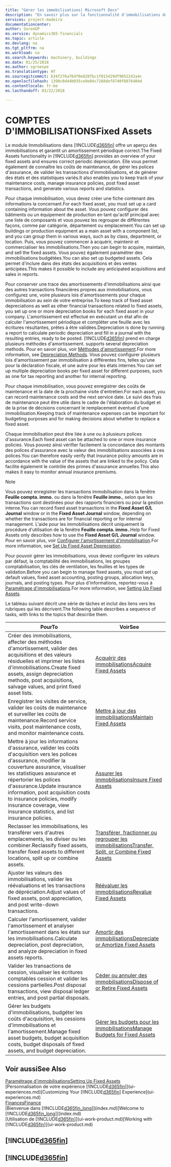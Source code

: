 ```yaml
---
title: "Gérer les immobilisations| Microsoft Docs"
description: "En savoir plus sur la fonctionnalité d'immobilisations dans Financials et affichez un aperçu de l'utilisation des immobilisations."
services: project-madeira
documentationcenter: 
author: SorenGP
ms.service: dynamics365-financials
ms.topic: article
ms.devlang: na
ms.tgt_pltfrm: na
ms.workload: na
ms.search.keywords: machinery, buildings
ms.date: 01/25/2018
ms.author: sgroespe
ms.translationtype: HT
ms.sourcegitcommit: b34f276a764f0e828fbc1f015429df9852242a4c
ms.openlocfilehash: 1398c8d44b035ce9e84c7268def8740f8876404d
ms.contentlocale: fr-be
ms.lasthandoff: 03/22/2018

---
```

# <a name="fixed-assets"></a><span data-ttu-id="57070-103">COMPTES D'IMMOBILISATIONS</span><span class="sxs-lookup"><span data-stu-id="57070-103">Fixed Assets</span></span>
<span data-ttu-id="57070-104">Le module Immobilisations dans [!INCLUDE[d365fin](includes/d365fin_md.md)] offre un aperçu des immobilisations et garantit un amortissement périodique correct.</span><span class="sxs-lookup"><span data-stu-id="57070-104">The Fixed Assets functionality in [!INCLUDE[d365fin](includes/d365fin_md.md)] provides an overview of your fixed assets and ensures correct periodic depreciation.</span></span> <span data-ttu-id="57070-105">Elle vous permet également de connaître les coûts de maintenance, de gérer les polices d'assurance, de valider les transactions d'immobilisations, et de générer des états et des statistiques variés.</span><span class="sxs-lookup"><span data-stu-id="57070-105">It also enables you to keep track of your maintenance costs, manage insurance policies, post fixed asset transactions, and generate various reports and statistics.</span></span>

<span data-ttu-id="57070-106">Pour chaque immobilisation, vous devez créer une fiche contenant des informations la concernant.</span><span class="sxs-lookup"><span data-stu-id="57070-106">For each fixed asset, you must set up a card containing information about the asset.</span></span> <span data-ttu-id="57070-107">Vous pouvez configurer des bâtiments ou un équipement de production en tant qu'actif principal avec une liste de composants et vous pouvez les regrouper de différentes façons, comme par catégorie, département ou emplacement.</span><span class="sxs-lookup"><span data-stu-id="57070-107">You can set up buildings or production equipment as a main asset with a component list, and you can group them in various ways, such as by class, department, or location.</span></span> <span data-ttu-id="57070-108">Puis, vous pouvez commencer à acquérir, maintenir et commercialiser les immobilisations.</span><span class="sxs-lookup"><span data-stu-id="57070-108">Then you can begin to acquire, maintain, and sell the fixed assets.</span></span> <span data-ttu-id="57070-109">Vous pouvez également paramétrer des immobilisations budgétées.</span><span class="sxs-lookup"><span data-stu-id="57070-109">You can also set up budgeted assets.</span></span> <span data-ttu-id="57070-110">Cela permet d'inclure dans des états des acquisitions et des ventes anticipées.</span><span class="sxs-lookup"><span data-stu-id="57070-110">This makes it possible to include any anticipated acquisitions and sales in reports.</span></span>

<span data-ttu-id="57070-111">Pour conserver une trace des amortissements d'immobilisations ainsi que des autres transactions financières propres aux immobilisations, vous configurez une, voire plusieurs lois d'amortissements pour chaque immobilisation au sein de votre entreprise.</span><span class="sxs-lookup"><span data-stu-id="57070-111">To keep track of fixed asset depreciations as well as other financial transactions related to fixed assets, you set up one or more depreciation books for each fixed asset in your company.</span></span> <span data-ttu-id="57070-112">L'amortissement est effectué en exécutant un état afin de calculer l'amortissement périodique et compléter une feuille avec les écritures résultantes, prêtes à être validées.</span><span class="sxs-lookup"><span data-stu-id="57070-112">Depreciation is done by running a report to calculate periodic depreciation and fill in a journal with the resulting entries, ready to be posted.</span></span> [!INCLUDE[d365fin](includes/d365fin_md.md)]<span data-ttu-id="57070-113"> prend en charge plusieurs méthodes d'amortissement.</span><span class="sxs-lookup"><span data-stu-id="57070-113"> supports several depreciation methods.</span></span> <span data-ttu-id="57070-114">Pour en savoir plus, voir [Méthodes d'amortissement](fa-depreciation-methods.md).</span><span class="sxs-lookup"><span data-stu-id="57070-114">For more information, see [Depreciation Methods](fa-depreciation-methods.md).</span></span> <span data-ttu-id="57070-115">Vous pouvez configurer plusieurs lois d'amortissement par immobilisation à différentes fins, telles qu'une pour la déclaration fiscale, et une autre pour les états internes.</span><span class="sxs-lookup"><span data-stu-id="57070-115">You can set up multiple depreciation books per fixed asset for different purposes, such as one for tax reporting and another for internal reporting.</span></span>

<span data-ttu-id="57070-116">Pour chaque immobilisation, vous pouvez enregistrer des coûts de maintenance et la date de la prochaine visite d'entretien.</span><span class="sxs-lookup"><span data-stu-id="57070-116">For each asset, you can record maintenance costs and the next service date.</span></span> <span data-ttu-id="57070-117">Le suivi des frais de maintenance peut être utile dans le cadre de l'élaboration du budget et de la prise de décisions concernant le remplacement éventuel d'une immobilisation.</span><span class="sxs-lookup"><span data-stu-id="57070-117">Keeping track of maintenance expenses can be important for budgeting purposes and for making decisions about whether to replace a fixed asset.</span></span>

<span data-ttu-id="57070-118">Chaque immobilisation peut être liée à une ou à plusieurs polices d'assurance.</span><span class="sxs-lookup"><span data-stu-id="57070-118">Each fixed asset can be attached to one or more insurance policies.</span></span> <span data-ttu-id="57070-119">Vous pouvez ainsi vérifier facilement la concordance des montants des polices d'assurance avec la valeur des immobilisations associées à ces polices.</span><span class="sxs-lookup"><span data-stu-id="57070-119">You can therefore easily verify that insurance policy amounts are in accordance with the value of the assets that are linked to the policy.</span></span> <span data-ttu-id="57070-120">Cela facilite également le contrôle des primes d'assurance annuelles.</span><span class="sxs-lookup"><span data-stu-id="57070-120">This also makes it easy to monitor annual insurance premiums.</span></span>

> [!NOTE]  
>   <span data-ttu-id="57070-121">Vous pouvez enregistrer les transactions immobilisation dans la fenêtre **Feuille compta. immo.** ou dans la fenêtre **Feuille immo.**, selon que les transactions sont destinées pour des rapports financiers ou pour la gestion interne.</span><span class="sxs-lookup"><span data-stu-id="57070-121">You can record fixed asset transactions in the **Fixed Asset G/L Journal** window or in the **Fixed Asset Journal** window, depending on whether the transactions are for financial reporting or for internal management.</span></span> <span data-ttu-id="57070-122">L'aide pour les immobilisations décrit uniquement la procédure d'utilisation de la fenêtre **Feuille compta. immo.**.</span><span class="sxs-lookup"><span data-stu-id="57070-122">Help for Fixed Assets only describes how to use the **Fixed Asset G/L Journal** window.</span></span> <span data-ttu-id="57070-123">Pour en savoir plus, voir [Configurer l'amortissement d'immobilisation](fa-how-setup-depreciation.md).</span><span class="sxs-lookup"><span data-stu-id="57070-123">For more information, see [Set Up Fixed Asset Depreciation](fa-how-setup-depreciation.md).</span></span>

<span data-ttu-id="57070-124">Pour pouvoir gérer les immobilisations, vous devez configurer les valeurs par défaut, la comptabilité des immobilisations, les groupes comptabilisation, les clés de ventilation, les feuilles et les types de validation.</span><span class="sxs-lookup"><span data-stu-id="57070-124">Before you can begin to manage fixed assets, you must set up default values, fixed asset accounting, posting groups, allocation keys, journals, and posting types.</span></span> <span data-ttu-id="57070-125">Pour plus d'informations, reportez-vous à [Paramétrage d'immobilisations](fa-setup.md).</span><span class="sxs-lookup"><span data-stu-id="57070-125">For more information, see [Setting Up Fixed Assets](fa-setup.md).</span></span>

<span data-ttu-id="57070-126">Le tableau suivant décrit une série de tâches et inclut des liens vers les rubriques qui les décrivent.</span><span class="sxs-lookup"><span data-stu-id="57070-126">The following table describes a sequence of tasks, with links to the topics that describe them.</span></span>

| <span data-ttu-id="57070-127">Pour</span><span class="sxs-lookup"><span data-stu-id="57070-127">To</span></span> | <span data-ttu-id="57070-128">Voir</span><span class="sxs-lookup"><span data-stu-id="57070-128">See</span></span> |
| --- | --- |
| <span data-ttu-id="57070-129">Créer des immobilisations, affecter des méthodes d'amortissement, valider des acquisitions et des valeurs résiduelles et imprimer les listes d'immobilisations.</span><span class="sxs-lookup"><span data-stu-id="57070-129">Create fixed assets, assign depreciation methods, post acquisitions, salvage values, and print fixed asset lists.</span></span> |[<span data-ttu-id="57070-130">Acquérir des immobilisations</span><span class="sxs-lookup"><span data-stu-id="57070-130">Acquire Fixed Assets</span></span>](fa-how-acquire.md) |
| <span data-ttu-id="57070-131">Enregistrer les visites de service, valider les coûts de maintenance et surveiller les coûts de maintenance.</span><span class="sxs-lookup"><span data-stu-id="57070-131">Record service visits, post maintenance costs, and monitor maintenance costs.</span></span> |[<span data-ttu-id="57070-132">Mettre à jour des immobilisations</span><span class="sxs-lookup"><span data-stu-id="57070-132">Maintain Fixed Assets</span></span>](fa-how-maintain.md) |
| <span data-ttu-id="57070-133">Mettre à jour les informations d'assurance, valider les coûts d'acquisition vers les polices d'assurance, modifier la couverture assurance, visualiser les statistiques assurance et répertorier les polices d'assurance.</span><span class="sxs-lookup"><span data-stu-id="57070-133">Update insurance information, post acquisition costs to insurance policies, modify insurance coverage, view insurance statistics, and list insurance policies.</span></span> |[<span data-ttu-id="57070-134">Assurer les immobilisations</span><span class="sxs-lookup"><span data-stu-id="57070-134">Insure Fixed Assets</span></span>](fa-how-insure.md) |
| <span data-ttu-id="57070-135">Reclasser les immobilisations, les transférer vers d'autres emplacements, les diviser ou les combiner.</span><span class="sxs-lookup"><span data-stu-id="57070-135">Reclassify fixed assets, transfer fixed assets to different locations, split up or combine assets.</span></span> |[<span data-ttu-id="57070-136">Transférer, fractionner ou regrouper les immobilisations</span><span class="sxs-lookup"><span data-stu-id="57070-136">Transfer, Split, or Combine Fixed Assets</span></span>](fa-how-trans-split-combine.md) |
| <span data-ttu-id="57070-137">Ajuster les valeurs des immobilisations, valider les réévaluations et les transactions de dépréciation.</span><span class="sxs-lookup"><span data-stu-id="57070-137">Adjust values of fixed assets, post appreciation, and post write-down transactions.</span></span> |[<span data-ttu-id="57070-138">Réévaluer les immobilisations</span><span class="sxs-lookup"><span data-stu-id="57070-138">Revalue Fixed Assets</span></span>](fa-how-revalue.md) |
| <span data-ttu-id="57070-139">Calculer l'amortissement, valider l'amortissement et analyser l'amortissement dans les états sur les immobilisations.</span><span class="sxs-lookup"><span data-stu-id="57070-139">Calculate depreciation, post depreciation, and  analyze depreciation in fixed assets reports.</span></span> |[<span data-ttu-id="57070-140">Amortir des immobilisations</span><span class="sxs-lookup"><span data-stu-id="57070-140">Depreciate or Amortize Fixed Assets</span></span>](fa-how-depreciate-amortize.md) |
| <span data-ttu-id="57070-141">Valider les transactions de cession, visualiser les écritures comptables cession et valider les cessions partielles.</span><span class="sxs-lookup"><span data-stu-id="57070-141">Post disposal transactions, view disposal ledger entries, and post partial disposals.</span></span> |[<span data-ttu-id="57070-142">Céder ou annuler des immobilisations</span><span class="sxs-lookup"><span data-stu-id="57070-142">Dispose of or Retire Fixed Assets</span></span>](fa-how-dispose-retire.md) |
| <span data-ttu-id="57070-143">Gérer les budgets d'immobilisations, budgéter les coûts d'acquisition, les cessions d'immobilisations et l'amortissement.</span><span class="sxs-lookup"><span data-stu-id="57070-143">Manage fixed asset budgets, budget acquisition costs, budget disposals of fixed assets, and budget depreciation.</span></span> |[<span data-ttu-id="57070-144">Gérer les budgets pour les immobilisations</span><span class="sxs-lookup"><span data-stu-id="57070-144">Manage Budgets for Fixed Assets</span></span>](fa-how-manage-budgets.md) |

## <a name="see-also"></a><span data-ttu-id="57070-145">Voir aussi</span><span class="sxs-lookup"><span data-stu-id="57070-145">See Also</span></span>
[<span data-ttu-id="57070-146">Paramétrage d'immobilisations</span><span class="sxs-lookup"><span data-stu-id="57070-146">Setting Up Fixed Assets</span></span>](fa-setup.md)  
<span data-ttu-id="57070-147">[Personnalisation de votre expérience [!INCLUDE[d365fin](includes/d365fin_md.md)]](ui-experiences.md)</span><span class="sxs-lookup"><span data-stu-id="57070-147">[Customizing Your [!INCLUDE[d365fin](includes/d365fin_md.md)] Experience](ui-experiences.md)</span></span>  
[<span data-ttu-id="57070-148">Finances</span><span class="sxs-lookup"><span data-stu-id="57070-148">Finance</span></span>](finance.md)  
<span data-ttu-id="57070-149">[Bienvenue dans [!INCLUDE[d365fin_long](includes/d365fin_long_md.md)]](index.md)</span><span class="sxs-lookup"><span data-stu-id="57070-149">[Welcome to [!INCLUDE[d365fin_long](includes/d365fin_long_md.md)]](index.md)</span></span>  
<span data-ttu-id="57070-150">[Utilisation de [!INCLUDE[d365fin](includes/d365fin_md.md)]](ui-work-product.md)</span><span class="sxs-lookup"><span data-stu-id="57070-150">[Working with [!INCLUDE[d365fin](includes/d365fin_md.md)]](ui-work-product.md)</span></span>

## [!INCLUDE[d365fin](includes/free_trial_md.md)]  
## [!INCLUDE[d365fin](includes/training_link_md.md)]

